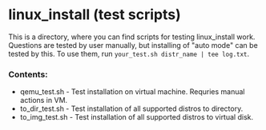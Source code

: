 linux_install (test scripts)
==============================

This is a directory, where you can find scripts for testing linux_install work.
Questions are tested by user manually, but installing of "auto mode" can be tested by this.
To use them, run `your_test.sh distr_name | tee log.txt`.

### Contents:
* qemu_test.sh - Test installation on virtual machine. Requries manual actions in VM.
* to_dir_test.sh - Test installation of all supported distros to directory.
* to_img_test.sh - Test installation of all supported distros to virtual disk.

